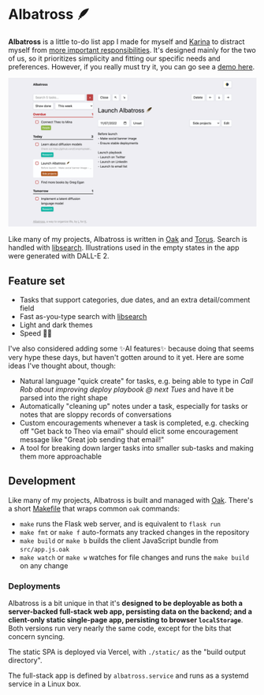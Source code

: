 # Albatross 🪶

**Albatross** is a little to-do list app I made for myself and [Karina](https://karinanguyen.com/) to distract myself from [more important responsibilities](https://twitter.com/thesephist/status/1588795933096964096). It's designed mainly for the two of us, so it prioritizes simplicity and fitting our specific needs and preferences. However, if you really must try it, you can go see a [demo here](https://albatross.oaklang.org/).

![Albatross's desktop web view](static/img/albatross-social.png)

Like many of my projects, Albatross is written in [Oak](https://oaklang.org/) and [Torus](https://github.com/thesephist/torus). Search is handled with [libsearch](https://github.com/thesephist/libsearch). Illustrations used in the empty states in the app were generated with DALL-E 2.

## Feature set

- Tasks that support categories, due dates, and an extra detail/comment field
- Fast as-you-type search with [libsearch](https://github.com/thesephist/libsearch)
- Light and dark themes
- Speed 🏃‍♂️

I've also considered adding some ✨AI features✨ because doing that seems very hype these days, but haven't gotten around to it yet. Here are some ideas I've thought about, though:

- Natural language "quick create" for tasks, e.g. being able to type in _Call Rob about improving deploy playbook @ next Tues_ and have it be parsed into the right shape
- Automatically "cleaning up" notes under a task, especially for tasks or notes that are sloppy records of conversations
- Custom encouragements whenever a task is completed, e.g. checking off "Get back to Theo via email" should elicit some encouragement message like "Great job sending that email!"
- A tool for breaking down larger tasks into smaller sub-tasks and making them more approachable

## Development

Like many of my projects, Albatross is built and managed with [Oak](https://oaklang.org/). There's a short [Makefile](Makefile) that wraps common `oak` commands:

- `make` runs the Flask web server, and is equivalent to `flask run`
- `make fmt` or `make f` auto-formats any tracked changes in the repository
- `make build` or `make b` builds the client JavaScript bundle from `src/app.js.oak`
- `make watch` or `make w` watches for file changes and runs the `make build` on any change

### Deployments

Albatross is a bit unique in that it's **designed to be deployable as both a server-backed full-stack web app, persisting data on the backend; and a client-only static single-page app, persisting to browser `localStorage`**. Both versions run very nearly the same code, except for the bits that concern syncing.

The static SPA is deployed via Vercel, with `./static/` as the "build output directory".

The full-stack app is defined by `albatross.service` and runs as a systemd service in a Linux box.

